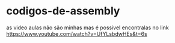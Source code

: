 # codigos-de-assembly

as video aulas não são minhas mas é possivel encontralas no link https://www.youtube.com/watch?v=UfYLsbdwHEs&t=6s

